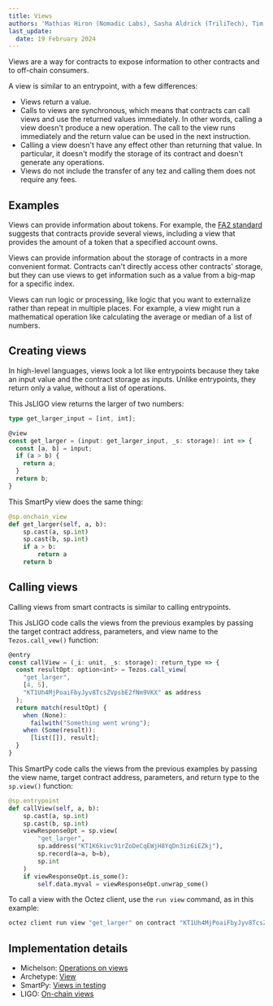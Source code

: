 ```yaml
---
title: Views
authors: 'Mathias Hiron (Nomadic Labs), Sasha Aldrick (TriliTech), Tim McMackin (TriliTech)'
last_update:
  date: 19 February 2024
---
```


Views are a way for contracts to expose information to other contracts and to off-chain consumers.

A view is similar to an entrypoint, with a few differences:

- Views return a value.
- Calls to views are synchronous, which means that contracts can call views and use the returned values immediately.
In other words, calling a view doesn't produce a new operation.
The call to the view runs immediately and the return value can be used in the next instruction.
- Calling a view doesn't have any effect other than returning that value.
In particular, it doesn't modify the storage of its contract and doesn't generate any operations.
- Views do not include the transfer of any tez and calling them does not require any fees.

## Examples

Views can provide information about tokens.
For example, the [FA2 standard](../architecture/tokens/FA2) suggests that contracts provide several views, including a view that provides the amount of a token that a specified account owns.

Views can provide information about the storage of contracts in a more convenient format.
Contracts can't directly access other contracts' storage, but they can use views to get information such as a value from a big-map for a specific index.

Views can run logic or processing, like logic that you want to externalize rather than repeat in multiple places.
For example, a view might run a mathematical operation like calculating the average or median of a list of numbers.

## Creating views

In high-level languages, views look a lot like entrypoints because they take an input value and the contract storage as inputs.
Unlike entrypoints, they return only a value, without a list of operations.

This JsLIGO view returns the larger of two numbers:

```ts
type get_larger_input = [int, int];

@view
const get_larger = (input: get_larger_input, _s: storage): int => {
  const [a, b] = input;
  if (a > b) {
    return a;
  }
  return b;
}
```

This SmartPy view does the same thing:

```python
@sp.onchain_view
def get_larger(self, a, b):
    sp.cast(a, sp.int)
    sp.cast(b, sp.int)
    if a > b:
        return a
    return b
```

## Calling views

Calling views from smart contracts is similar to calling entrypoints.

This JsLIGO code calls the views from the previous examples by passing the target contract address, parameters, and view name to the `Tezos.call_vew()` function:

```ts
@entry
const callView = (_i: unit, _s: storage): return_type => {
  const resultOpt: option<int> = Tezos.call_view(
    "get_larger",
    [4, 5],
    "KT1Uh4MjPoaiFbyJyv8TcsZVpsbE2fNm9VKX" as address
  );
  return match(resultOpt) {
    when (None):
      failwith("Something went wrong");
    when (Some(result)):
      [list([]), result];
  }
}
```

This SmartPy code calls the views from the previous examples by passing the view name, target contract address, parameters, and return type to the `sp.view()` function:

```python
@sp.entrypoint
def callView(self, a, b):
    sp.cast(a, sp.int)
    sp.cast(b, sp.int)
    viewResponseOpt = sp.view(
        "get_larger",
        sp.address("KT1K6kivc91rZoDeCqEWjH8YqDn3iz6iEZkj"),
        sp.record(a=a, b=b),
        sp.int
    )
    if viewResponseOpt.is_some():
        self.data.myval = viewResponseOpt.unwrap_some()
```

To call a view with the Octez client, use the `run view` command, as in this example:

```bash
octez client run view "get_larger" on contract "KT1Uh4MjPoaiFbyJyv8TcsZVpsbE2fNm9VKX" with input "Pair 4 5"
```
<!-- TODO link to info on encoding param values -->

## Implementation details

- Michelson: [Operations on views](https://tezos.gitlab.io/active/michelson.html#operations-on-views)
- Archetype: [View](https://archetype-lang.org/docs/reference/declarations/view)
- SmartPy: [Views in testing](https://smartpy.io/manual/scenarios/testing_contracts#views)
- LIGO: [On-chain views](https://ligolang.org/docs/protocol/hangzhou#on-chain-views)
